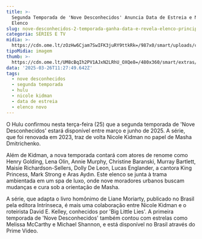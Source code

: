 ```yaml
---
title: >-
  Segunda Temporada de 'Nove Desconhecidos' Anuncia Data de Estreia e Novo
  Elenco
slug: nove-desconhecidos-2-temporada-ganha-data-e-revela-elenco-principal
categoria: SÉRIES E TV
midia: >-
  https://cdn.ome.lt/zOzHw6Cjam7SwIFK3juRY9ttkRk=/987x0/smart/uploads/conteudo/fotos/Design_sem_nome_-_2025-03-25T184809.750.png
tipoMidia: imagem
thumb: >-
  https://cdn.ome.lt/UM8cBqIh2PV1AJxN2LRhU_OXQe8=/480x360/smart/extras/conteudos/Design_sem_nome_-_2025-03-25T184809.750.png
data: '2025-03-26T11:27:49.642Z'
tags:
  - nove desconhecidos
  - segunda temporada
  - hulu
  - nicole kidman
  - data de estreia
  - elenco novo
---
```


O Hulu confirmou nesta terça-feira (25) que a segunda temporada de 'Nove Desconhecidos' estará disponível entre março e junho de 2025. A série, que foi renovada em 2023, traz de volta Nicole Kidman no papel de Masha Dmitrichenko.

Além de Kidman, a nova temporada contará com atores de renome como Henry Golding, Lena Olin, Annie Murphy, Christine Baranski, Murray Bartlett, Maisie Richardson-Sellers, Dolly De Leon, Lucas Englander, a cantora King Princess, Mark Strong e Aras Aydın. Este elenco se junta à trama ambientada em um spa de luxo, onde nove moradores urbanos buscam mudanças e cura sob a orientação de Masha.

A série, que adapta o livro homônimo de Liane Moriarty, publicado no Brasil pela editora Intrínseca, é mais uma colaboração entre Nicole Kidman e o roteirista David E. Kelley, conhecidos por 'Big Little Lies'. A primeira temporada de 'Nove Desconhecidos' também contou com estrelas como Melissa McCarthy e Michael Shannon, e está disponível no Brasil através do Prime Video.
